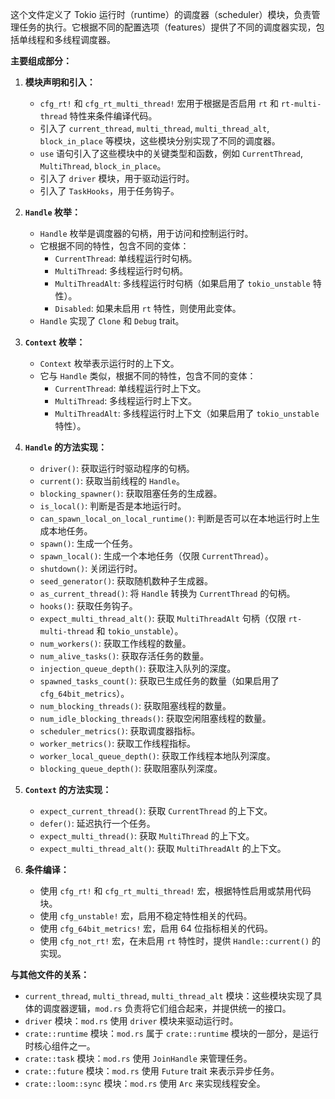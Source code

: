 这个文件定义了 Tokio 运行时（runtime）的调度器（scheduler）模块，负责管理任务的执行。它根据不同的配置选项（features）提供了不同的调度器实现，包括单线程和多线程调度器。

**主要组成部分：**

1.  **模块声明和引入：**
    *   `cfg_rt!` 和 `cfg_rt_multi_thread!` 宏用于根据是否启用 `rt` 和 `rt-multi-thread` 特性来条件编译代码。
    *   引入了 `current_thread`, `multi_thread`, `multi_thread_alt`, `block_in_place` 等模块，这些模块分别实现了不同的调度器。
    *   `use` 语句引入了这些模块中的关键类型和函数，例如 `CurrentThread`, `MultiThread`, `block_in_place`。
    *   引入了 `driver` 模块，用于驱动运行时。
    *   引入了 `TaskHooks`，用于任务钩子。

2.  **`Handle` 枚举：**
    *   `Handle` 枚举是调度器的句柄，用于访问和控制运行时。
    *   它根据不同的特性，包含不同的变体：
        *   `CurrentThread`: 单线程运行时句柄。
        *   `MultiThread`: 多线程运行时句柄。
        *   `MultiThreadAlt`:  多线程运行时句柄（如果启用了 `tokio_unstable` 特性）。
        *   `Disabled`:  如果未启用 `rt` 特性，则使用此变体。
    *   `Handle` 实现了 `Clone` 和 `Debug` trait。

3.  **`Context` 枚举：**
    *   `Context` 枚举表示运行时的上下文。
    *   它与 `Handle` 类似，根据不同的特性，包含不同的变体：
        *   `CurrentThread`: 单线程运行时上下文。
        *   `MultiThread`: 多线程运行时上下文。
        *   `MultiThreadAlt`: 多线程运行时上下文（如果启用了 `tokio_unstable` 特性）。

4.  **`Handle` 的方法实现：**
    *   `driver()`:  获取运行时驱动程序的句柄。
    *   `current()`:  获取当前线程的 `Handle`。
    *   `blocking_spawner()`:  获取阻塞任务的生成器。
    *   `is_local()`:  判断是否是本地运行时。
    *   `can_spawn_local_on_local_runtime()`:  判断是否可以在本地运行时上生成本地任务。
    *   `spawn()`:  生成一个任务。
    *   `spawn_local()`:  生成一个本地任务（仅限 `CurrentThread`）。
    *   `shutdown()`:  关闭运行时。
    *   `seed_generator()`:  获取随机数种子生成器。
    *   `as_current_thread()`:  将 `Handle` 转换为 `CurrentThread` 的句柄。
    *   `hooks()`:  获取任务钩子。
    *   `expect_multi_thread_alt()`:  获取 `MultiThreadAlt` 句柄（仅限 `rt-multi-thread` 和 `tokio_unstable`）。
    *   `num_workers()`:  获取工作线程的数量。
    *   `num_alive_tasks()`: 获取存活任务的数量。
    *   `injection_queue_depth()`: 获取注入队列的深度。
    *   `spawned_tasks_count()`: 获取已生成任务的数量（如果启用了 `cfg_64bit_metrics`）。
    *   `num_blocking_threads()`: 获取阻塞线程的数量。
    *   `num_idle_blocking_threads()`: 获取空闲阻塞线程的数量。
    *   `scheduler_metrics()`: 获取调度器指标。
    *   `worker_metrics()`: 获取工作线程指标。
    *   `worker_local_queue_depth()`: 获取工作线程本地队列深度。
    *   `blocking_queue_depth()`: 获取阻塞队列深度。

5.  **`Context` 的方法实现：**
    *   `expect_current_thread()`:  获取 `CurrentThread` 的上下文。
    *   `defer()`:  延迟执行一个任务。
    *   `expect_multi_thread()`:  获取 `MultiThread` 的上下文。
    *   `expect_multi_thread_alt()`:  获取 `MultiThreadAlt` 的上下文。

6.  **条件编译：**
    *   使用 `cfg_rt!` 和 `cfg_rt_multi_thread!` 宏，根据特性启用或禁用代码块。
    *   使用 `cfg_unstable!` 宏，启用不稳定特性相关的代码。
    *   使用 `cfg_64bit_metrics!` 宏，启用 64 位指标相关的代码。
    *   使用 `cfg_not_rt!` 宏，在未启用 `rt` 特性时，提供 `Handle::current()` 的实现。

**与其他文件的关系：**

*   `current_thread`, `multi_thread`, `multi_thread_alt` 模块：这些模块实现了具体的调度器逻辑，`mod.rs` 负责将它们组合起来，并提供统一的接口。
*   `driver` 模块：`mod.rs` 使用 `driver` 模块来驱动运行时。
*   `crate::runtime` 模块：`mod.rs` 属于 `crate::runtime` 模块的一部分，是运行时核心组件之一。
*   `crate::task` 模块：`mod.rs` 使用 `JoinHandle` 来管理任务。
*   `crate::future` 模块：`mod.rs` 使用 `Future` trait 来表示异步任务。
*   `crate::loom::sync` 模块：`mod.rs` 使用 `Arc` 来实现线程安全。
